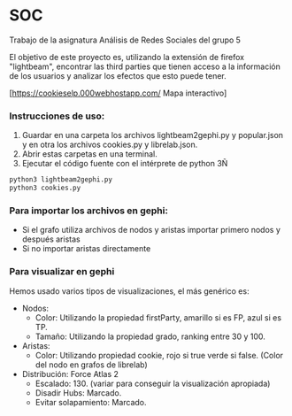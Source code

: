 # SOC
Trabajo de la asignatura Análisis de Redes Sociales del grupo 5

El objetivo de este proyecto es, utilizando la extensión de firefox "lightbeam", encontrar las third parties que tienen acceso a la información de los usuarios y analizar los efectos que esto puede tener.

[https://cookieselp.000webhostapp.com/ Mapa interactivo]


### Instrucciones de uso:

1. Guardar en una carpeta los archivos lightbeam2gephi.py y popular.json y en otra los archivos cookies.py y librelab.json.
2. Abrir estas carpetas en una terminal.
3. Ejecutar el código fuente con el intérprete de python 3Ñ
  ```python
  python3 lightbeam2gephi.py
  python3 cookies.py
  ```


### Para importar los archivos en gephi:
* Si el grafo utiliza archivos de nodos y aristas importar primero nodos y después aristas
* Si no importar aristas directamente


### Para visualizar en gephi
Hemos usado varios tipos de visualizaciones, el más genérico es:
* Nodos:
  * Color: Utilizando la propiedad firstParty, amarillo si es FP, azul si es TP.
  * Tamaño: Utilizando la propiedad grado, ranking entre 30 y 100.
* Aristas:
  * Color: Utilizando propiedad cookie, rojo si true verde si false. (Color del nodo en grafos de librelab)
* Distribución: Force Atlas 2
  * Escalado: 130. (variar para conseguir la visualización apropiada)
  * Disadir Hubs: Marcado.
  * Evitar solapamiento: Marcado.
